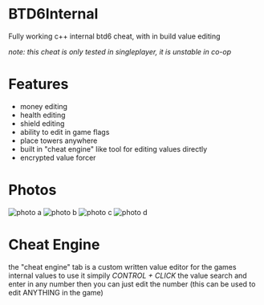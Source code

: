 # BTD6Internal
Fully working c++ internal btd6 cheat, with in build value editing

*note: this cheat is only tested in singleplayer, it is unstable in co-op*

# Features
- money editing
- health editing
- shield editing
- ability to edit in game flags
- place towers anywhere
- built in "cheat engine" like tool for editing values directly
- encrypted value forcer

# Photos
![photo a](http://chinese.foreskin.market/product_images/eb6ac56e.png)
![photo b](http://chinese.foreskin.market/product_images/d733f81f.png)
![photo c](http://chinese.foreskin.market/product_showcases/77a59ce0.gif)
![photo d](http://chinese.foreskin.market/product_images/6c4b54e4.png)

# Cheat Engine
the "cheat engine" tab is a custom written value editor for the games internal values
to use it simpily *CONTROL + CLICK* the value search and enter in any number
then you can just edit the number (this can be used to edit ANYTHING in the game)

